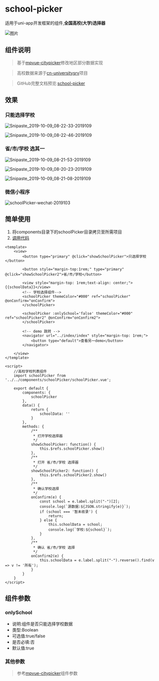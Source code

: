 # school-picker
适用于uni-app开发框架的组件,**全国高校(大学)选择器**

![图片](https://camo.githubusercontent.com/a6798012d98ae0be890a30d5b8c045eecd99b937/68747470733a2f2f696d672e736869656c64732e696f2f6769746875622f6c6963656e73652f4d50436f6d706f6e656e742f6d707675652d636974797069636b65722e737667)

## 组件说明
>基于[mpvue-citypicker](https://github.com/MPComponent/mpvue-citypicker)修改地区部分数据实现

>高校数据来源于[cn-universitysrv](https://github.com/516134941/cn-universitysrv)项目

>GitHub完整文档预览:[school-picker](https://github.com/ATQQ/school-picker)
## 效果
### 只能选择学校

![Snipaste_2019-10-09_08-22-33-2019109](http://img.cdn.sugarat.top/Snipaste_2019-10-09_08-22-33-2019109.png)

![Snipaste_2019-10-09_08-22-46-2019109](http://img.cdn.sugarat.top/Snipaste_2019-10-09_08-22-46-2019109.png)
### 省/市/学校 选其一

![Snipaste_2019-10-09_08-21-53-2019109](http://img.cdn.sugarat.top/Snipaste_2019-10-09_08-21-53-2019109.png)

![Snipaste_2019-10-09_08-20-23-2019109](http://img.cdn.sugarat.top/Snipaste_2019-10-09_08-20-23-2019109.png)

![Snipaste_2019-10-09_08-21-08-2019109](http://img.cdn.sugarat.top/Snipaste_2019-10-09_08-21-08-2019109.png)

### 微信小程序
![schoolPicker-wechat-2019103](http://img.cdn.sugarat.top/schoolPicker-wechat-2019103.gif)

## 简单使用
1. 将components目录下的schoolPicker目录拷贝至所需项目
2. [调用代码](pages/easyDemo/easyDemo.vue)

```vue
<template>
	<view>
		<button type="primary" @click="showSchoolPicker">只选择学校</button>

		<button style="margin-top:1rem;" type="primary" @click="showSchoolPicker2">省/市/学校</button>

		<view style="margin-top: 1rem;text-align: center;">{{schoolData}}</view>
		<!-- 学校选择组件-->
		<schoolPicker themeColor="#000" ref="schoolPicker" @onConfirm="onConfirm">
		</schoolPicker>
		
		<schoolPicker :onlySchool='false' themeColor="#000" ref="schoolPicker2" @onConfirm="onConfirm2">
		</schoolPicker>
		
		<!-- demo 跳转 -->
		<navigator url="../index/index" style="margin-top: 1rem;">
			<button type="default">查看另一demo</button>
		</navigator>
		
	</view>
</template>

<script>
	//高校学校列表组件
	import schoolPicker from '../../components/schoolPicker/schoolPicker.vue';

	export default {
		components: {
			schoolPicker
		},
		data() {
			return {
				schoolData: ''
			}
		},
		methods: {
			/**
			 * 打开学校选择器
			 */
			showSchoolPicker: function() {
				this.$refs.schoolPicker.show()
			},
			/**
			 * 打开 省/市/学校 选择器
			 */
			showSchoolPicker2: function() {
				this.$refs.schoolPicker2.show()
			},
			/**
			 * 确认学校选择
			 */
			onConfirm(e) {
				const school = e.label.split("-")[2];
				console.log(`源数据:${JSON.stringify(e)}`);
				if (school === '暂未收录') {
					return;
				} else {
					this.schoolData = school;
					console.log(`学校:${school}`);
				}
			},
			/**
			 * 确认 省/市/学校 选择
			 */
			onConfirm2(e) {
				this.schoolData = e.label.split("-").reverse().find(v => v != '所有');
			}
		}
	}
</script>
```

## 组件参数
### onlySchool
* 说明:组件是否只能选择学校数据
* 类型:Boolean
* 可选值:true/false
* 是否必填:否
* 默认值:true


### 其他参数
> 参考[mpvue-citypicker](https://github.com/MPComponent/mpvue-citypicker/blob/master/README.md)组件参数
